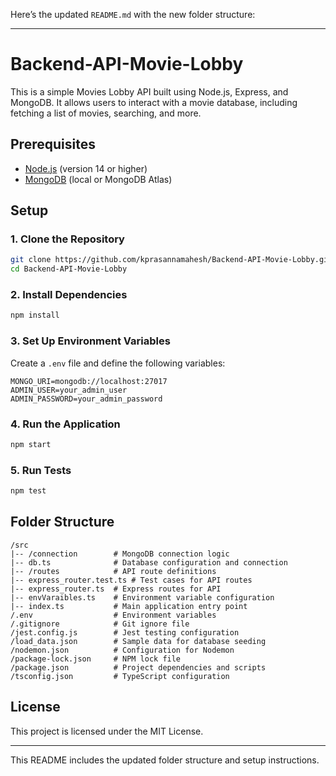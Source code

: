 Here’s the updated `README.md` with the new folder structure:

---

# Backend-API-Movie-Lobby

This is a simple Movies Lobby API built using Node.js, Express, and MongoDB. It allows users to interact with a movie database, including fetching a list of movies, searching, and more.

## Prerequisites

- [Node.js](https://nodejs.org/) (version 14 or higher)
- [MongoDB](https://www.mongodb.com/try/download/community) (local or MongoDB Atlas)

## Setup

### 1. Clone the Repository

```bash
git clone https://github.com/kprasannamahesh/Backend-API-Movie-Lobby.git
cd Backend-API-Movie-Lobby
```

### 2. Install Dependencies

```bash
npm install
```

### 3. Set Up Environment Variables

Create a `.env` file and define the following variables:

```env
MONGO_URI=mongodb://localhost:27017
ADMIN_USER=your_admin_user
ADMIN_PASSWORD=your_admin_password
```

### 4. Run the Application

```bash
npm start
```

### 5. Run Tests

```bash
npm test
```

## Folder Structure

```
/src
|-- /connection        # MongoDB connection logic
|-- db.ts              # Database configuration and connection
|-- /routes            # API route definitions
|-- express_router.test.ts # Test cases for API routes
|-- express_router.ts  # Express routes for API
|-- envVaraibles.ts    # Environment variable configuration
|-- index.ts           # Main application entry point
/.env                  # Environment variables
/.gitignore            # Git ignore file
/jest.config.js        # Jest testing configuration
/load_data.json        # Sample data for database seeding
/nodemon.json          # Configuration for Nodemon
/package-lock.json     # NPM lock file
/package.json          # Project dependencies and scripts
/tsconfig.json         # TypeScript configuration
```

## License

This project is licensed under the MIT License.

---

This README includes the updated folder structure and setup instructions.
